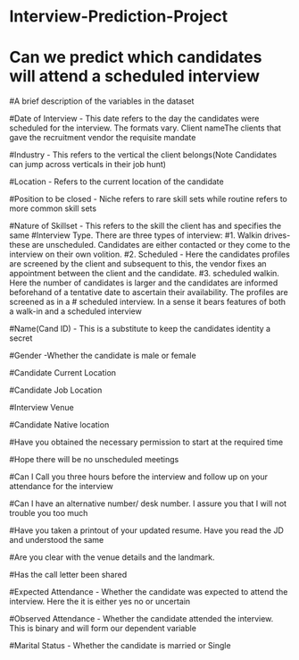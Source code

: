 # Interview-Prediction-Project
# Can we predict which candidates will attend a scheduled interview

#A brief description of the variables in the dataset

#Date of Interview - This date refers to the day the candidates were scheduled for the interview. The formats vary.
Client nameThe clients that gave the recruitment vendor the requisite mandate

#Industry - This refers to the vertical the client belongs(Note Candidates can jump across verticals in their job hunt)

#Location - Refers to the current location of the candidate

#Position to be closed - Niche refers to rare skill sets while routine refers to more common skill sets

#Nature of Skillset - This refers to the skill the client has and specifies the same
#Interview Type. There are three types of interview:
#1. Walkin drives- these are unscheduled. Candidates are either contacted or they come to the interview on their own volition.
#2. Scheduled - Here the candidates profiles are screened by the client and subsequent to this, the vendor fixes an appointment between the client and the candidate. 
#3. scheduled walkin. Here the number of candidates is larger and the candidates are informed beforehand of a tentative date to ascertain their availability. The profiles are screened as in a # scheduled interview. In a sense it bears features of both a walk-in and a scheduled interview

#Name(Cand ID) - This is a substitute to keep the candidates identity a secret

#Gender -Whether the candidate is male or female

#Candidate Current Location

#Candidate Job Location

#Interview Venue

#Candidate Native location

#Have you obtained the necessary permission to start at the required time

#Hope there will be no unscheduled meetings

#Can I Call you three hours before the interview and follow up on your attendance for the interview

#Can I have an alternative number/ desk number. I assure you that I will not trouble you too much

#Have you taken a printout of your updated resume. Have you read the JD and understood the same

#Are you clear with the venue details and the landmark.

#Has the call letter been shared

#Expected Attendance - Whether the candidate was expected to attend the interview. Here the it is either yes no or uncertain

#Observed Attendance - Whether the candidate attended the interview. This is binary and will form our dependent variable

#Marital Status - Whether the candidate is married or Single

